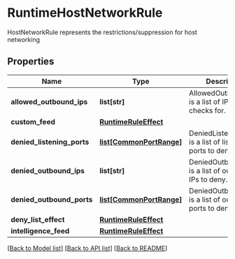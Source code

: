 # RuntimeHostNetworkRule

HostNetworkRule represents the restrictions/suppression for host networking

## Properties
Name | Type | Description | Notes
------------ | ------------- | ------------- | -------------
**allowed_outbound_ips** | **list[str]** | AllowedOutboundIPs is a list of IPs to skip checks for.  | [optional] 
**custom_feed** | [**RuntimeRuleEffect**](RuntimeRuleEffect.md) |  | [optional] 
**denied_listening_ports** | [**list[CommonPortRange]**](CommonPortRange.md) | DeniedListeningPorts is a list of listening ports to deny.  | [optional] 
**denied_outbound_ips** | **list[str]** | DeniedOutboundIPs is a list of outbound IPs to deny.  | [optional] 
**denied_outbound_ports** | [**list[CommonPortRange]**](CommonPortRange.md) | DeniedOutboundPorts is a list of outbound ports to deny.  | [optional] 
**deny_list_effect** | [**RuntimeRuleEffect**](RuntimeRuleEffect.md) |  | [optional] 
**intelligence_feed** | [**RuntimeRuleEffect**](RuntimeRuleEffect.md) |  | [optional] 

[[Back to Model list]](../README.md#documentation-for-models) [[Back to API list]](../README.md#documentation-for-api-endpoints) [[Back to README]](../README.md)


